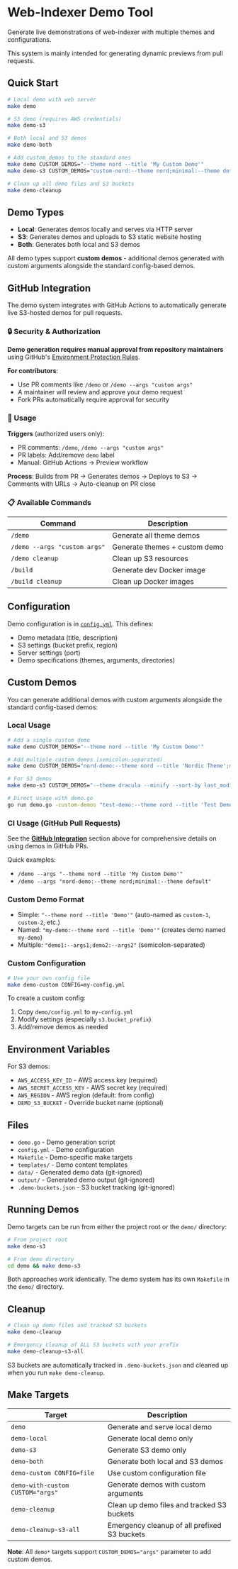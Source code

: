 # Web-Indexer Demo Tool

Generate live demonstrations of web-indexer with multiple themes and configurations.

This system is mainly intended for generating dynamic previews from pull requests.

## Quick Start

```bash
# Local demo with web server
make demo

# S3 demo (requires AWS credentials)
make demo-s3

# Both local and S3 demos
make demo-both

# Add custom demos to the standard ones
make demo CUSTOM_DEMOS="--theme nord --title 'My Custom Demo'"
make demo-s3 CUSTOM_DEMOS="custom-nord:--theme nord;minimal:--theme default --no-breadcrumbs"

# Clean up all demo files and S3 buckets
make demo-cleanup
```

## Demo Types

- **Local**: Generates demos locally and serves via HTTP server
- **S3**: Generates demos and uploads to S3 static website hosting
- **Both**: Generates both local and S3 demos

All demo types support **custom demos** - additional demos generated with custom arguments alongside the standard config-based demos.

## GitHub Integration

The demo system integrates with GitHub Actions to automatically generate live S3-hosted demos for pull requests.

### 🔒 Security & Authorization

**Demo generation requires manual approval from repository maintainers** using GitHub's [Environment Protection Rules](https://docs.github.com/en/actions/managing-workflow-runs-and-deployments/managing-deployments/managing-environments-for-deployment).

**For contributors**:
- Use PR comments like `/demo` or `/demo --args "custom args"`
- A maintainer will review and approve your demo request
- Fork PRs automatically require approval for security

### 🚀 Usage

**Triggers** (authorized users only):
- PR comments: `/demo`, `/demo --args "custom args"`
- PR labels: Add/remove `demo` label
- Manual: GitHub Actions → Preview workflow

**Process**: Builds from PR → Generates demos → Deploys to S3 → Comments with URLs → Auto-cleanup on PR close

### 📋 Available Commands

| Command | Description |
|---------|-------------|
| `/demo` | Generate all theme demos |
| `/demo --args "custom args"` | Generate themes + custom demo |
| `/demo cleanup` | Clean up S3 resources |
| `/build` | Generate dev Docker image |
| `/build cleanup` | Clean up Docker images |

## Configuration

Demo configuration is in [`config.yml`](config.yml). This defines:

- Demo metadata (title, description)
- S3 settings (bucket prefix, region)
- Server settings (port)
- Demo specifications (themes, arguments, directories)

## Custom Demos

You can generate additional demos with custom arguments alongside the standard config-based demos:

### Local Usage

```bash
# Add a single custom demo
make demo CUSTOM_DEMOS="--theme nord --title 'My Custom Demo'"

# Add multiple custom demos (semicolon-separated)
make demo CUSTOM_DEMOS="nord-demo:--theme nord --title 'Nordic Theme';minimal:--theme default --no-breadcrumbs"

# For S3 demos
make demo-s3 CUSTOM_DEMOS="--theme dracula --minify --sort-by last_modified"

# Direct usage with demo.go
go run demo.go -custom-demos "test-demo:--theme nord --title 'Test Demo'" -serve
```

### CI Usage (GitHub Pull Requests)

See the **[GitHub Integration](#github-integration)** section above for comprehensive details on using demos in GitHub PRs.

Quick examples:
- `/demo --args "--theme nord --title 'My Custom Demo'"`
- `/demo --args "nord-demo:--theme nord;minimal:--theme default"`

### Custom Demo Format

- Simple: `"--theme nord --title 'Demo'"` (auto-named as `custom-1`, `custom-2`, etc.)
- Named: `"my-demo:--theme nord --title 'Demo'"` (creates demo named `my-demo`)
- Multiple: `"demo1:--args1;demo2:--args2"` (semicolon-separated)

### Custom Configuration

```bash
# Use your own config file
make demo-custom CONFIG=my-config.yml
```

To create a custom config:
1. Copy `demo/config.yml` to `my-config.yml`
2. Modify settings (especially `s3.bucket_prefix`)
3. Add/remove demos as needed

## Environment Variables

For S3 demos:
- `AWS_ACCESS_KEY_ID` - AWS access key (required)
- `AWS_SECRET_ACCESS_KEY` - AWS secret key (required)
- `AWS_REGION` - AWS region (default: from config)
- `DEMO_S3_BUCKET` - Override bucket name (optional)

## Files

- `demo.go` - Demo generation script
- `config.yml` - Demo configuration
- `Makefile` - Demo-specific make targets
- `templates/` - Demo content templates
- `data/` - Generated demo data (git-ignored)
- `output/` - Generated demo output (git-ignored)
- `.demo-buckets.json` - S3 bucket tracking (git-ignored)

## Running Demos

Demo targets can be run from either the project root or the `demo/` directory:

```bash
# From project root
make demo-s3

# From demo directory
cd demo && make demo-s3
```

Both approaches work identically. The demo system has its own `Makefile` in the `demo/` directory.

## Cleanup

```bash
# Clean up demo files and tracked S3 buckets
make demo-cleanup

# Emergency cleanup of ALL S3 buckets with your prefix
make demo-cleanup-s3-all
```

S3 buckets are automatically tracked in `.demo-buckets.json` and cleaned up when you run `make demo-cleanup`.

## Make Targets

| Target | Description |
|--------|-------------|
| `demo` | Generate and serve local demo |
| `demo-local` | Generate local demo only |
| `demo-s3` | Generate S3 demo only |
| `demo-both` | Generate both local and S3 demos |
| `demo-custom CONFIG=file` | Use custom configuration file |
| `demo-with-custom CUSTOM="args"` | Generate demos with custom arguments |
| `demo-cleanup` | Clean up demo files and tracked S3 buckets |
| `demo-cleanup-s3-all` | Emergency cleanup of all prefixed S3 buckets |

**Note**: All `demo*` targets support `CUSTOM_DEMOS="args"` parameter to add custom demos.
